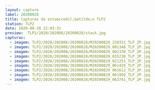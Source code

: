```yaml
---
layout: capture
label: 20200828
title: Capturas da esta&ccedil;&atilde;o TLP2
station: TLP2
date: 2020-08-28 22:03:31
preview:  TLP2/2020/202008/20200828/stack.jpg
capturas:
  - imagem: TLP2/2020/202008/20200828/M20200828_220331_TLP_2P.jpg
  - imagem: TLP2/2020/202008/20200828/M20200829_001348_TLP_2P.jpg
  - imagem: TLP2/2020/202008/20200828/M20200829_002338_TLP_2P.jpg
  - imagem: TLP2/2020/202008/20200828/M20200829_015230_TLP_2P.jpg
  - imagem: TLP2/2020/202008/20200828/M20200829_021251_TLP_2P.jpg
  - imagem: TLP2/2020/202008/20200828/M20200829_061426_TLP_2P.jpg
  - imagem: TLP2/2020/202008/20200828/M20200829_061612_TLP_2P.jpg
  - imagem: TLP2/2020/202008/20200828/M20200829_061950_TLP_2P.jpg
  - imagem: TLP2/2020/202008/20200828/M20200829_063741_TLP_2P.jpg
---
```

